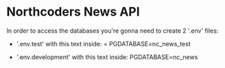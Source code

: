 # Northcoders News API

In order to access the databases you're gonna need to create 2 '.env' files:

- '.env.test' with this text inside: = PGDATABASE=nc_news_test


- '.env.development' with this text inside: PGDATABASE=nc_news